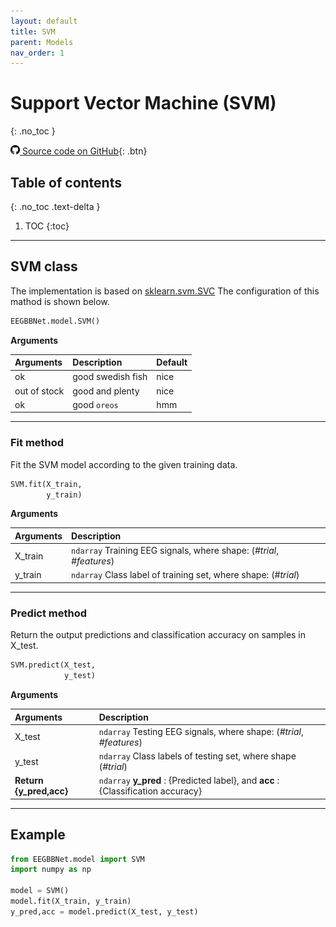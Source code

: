 ```yaml
---
layout: default
title: SVM
parent: Models
nav_order: 1
---
```


# Support Vector Machine (SVM)
{: .no_toc }

[<img src="./images/github.png" width="15" height="15"> Source code on GitHub](xxx){: .btn}

## Table of contents
{: .no_toc .text-delta }

1. TOC
{:toc}

---

## SVM class
The implementation is based on [sklearn.svm.SVC](https://scikit-learn.org/stable/modules/generated/sklearn.svm.SVC.html) The configuration of this mathod is shown below.

```py
EEGBBNet.model.SVM()
```
**Arguments** 

| Arguments | Description | Default|
|:----------|:------------|:-------|
| ok           | good swedish fish | nice  |
| out of stock | good and plenty   | nice  |
| ok           | good `oreos`      | hmm   |

---

### Fit method
Fit the SVM model according to the given training data. 

```py
SVM.fit(X_train,
        y_train)
```

**Arguments**

| Arguments | Description |
|:---|:----|
|X_train   | `ndarray` Training EEG signals, where shape: (*#trial*, *#features*) | 
|y_train   | `ndarray` Class label of training set, where shape: (*#trial*) |

---

### Predict method
Return the output predictions and classification accuracy on samples in X_test.

```py
SVM.predict(X_test, 
            y_test)
```
 
 **Arguments**

| Arguments | Description |
|:---|:----|
|X_test     | `ndarray` Testing EEG signals, where shape: (*#trial*, *#features*)   | 
|y_test     | `ndarray` Class labels of testing set, where shape (*#trial*)         |
|**Return {y_pred,acc}** | `ndarray` **y_pred** : {Predicted label}, and **acc** : {Classification accuracy}| for samples in X_test and y_test    |
---

## Example

```py
from EEGBBNet.model import SVM
import numpy as np

model = SVM()
model.fit(X_train, y_train)
y_pred,acc = model.predict(X_test, y_test)
```